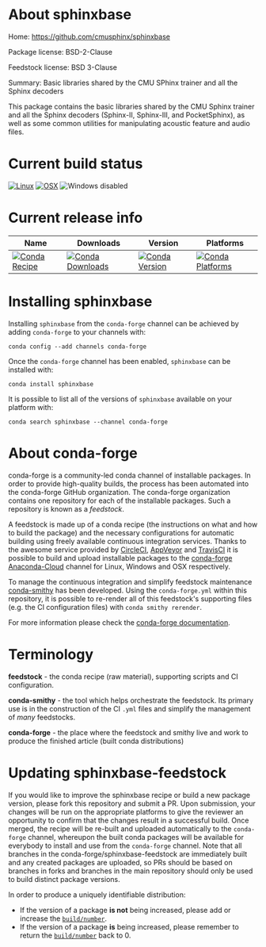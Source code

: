 About sphinxbase
================

Home: https://github.com/cmusphinx/sphinxbase

Package license: BSD-2-Clause

Feedstock license: BSD 3-Clause

Summary: Basic libraries shared by the CMU SPhinx trainer and all the Sphinx decoders

This package contains the basic libraries shared by the CMU Sphinx
trainer and all the Sphinx decoders (Sphinx-II, Sphinx-III, and
PocketSphinx), as well as some common utilities for manipulating
acoustic feature and audio files.


Current build status
====================

[![Linux](https://img.shields.io/circleci/project/github/conda-forge/sphinxbase-feedstock/master.svg?label=Linux)](https://circleci.com/gh/conda-forge/sphinxbase-feedstock)
[![OSX](https://img.shields.io/travis/conda-forge/sphinxbase-feedstock/master.svg?label=macOS)](https://travis-ci.org/conda-forge/sphinxbase-feedstock)
![Windows disabled](https://img.shields.io/badge/Windows-disabled-lightgrey.svg)

Current release info
====================

| Name | Downloads | Version | Platforms |
| --- | --- | --- | --- |
| [![Conda Recipe](https://img.shields.io/badge/recipe-sphinxbase-green.svg)](https://anaconda.org/conda-forge/sphinxbase) | [![Conda Downloads](https://img.shields.io/conda/dn/conda-forge/sphinxbase.svg)](https://anaconda.org/conda-forge/sphinxbase) | [![Conda Version](https://img.shields.io/conda/vn/conda-forge/sphinxbase.svg)](https://anaconda.org/conda-forge/sphinxbase) | [![Conda Platforms](https://img.shields.io/conda/pn/conda-forge/sphinxbase.svg)](https://anaconda.org/conda-forge/sphinxbase) |

Installing sphinxbase
=====================

Installing `sphinxbase` from the `conda-forge` channel can be achieved by adding `conda-forge` to your channels with:

```
conda config --add channels conda-forge
```

Once the `conda-forge` channel has been enabled, `sphinxbase` can be installed with:

```
conda install sphinxbase
```

It is possible to list all of the versions of `sphinxbase` available on your platform with:

```
conda search sphinxbase --channel conda-forge
```


About conda-forge
=================

conda-forge is a community-led conda channel of installable packages.
In order to provide high-quality builds, the process has been automated into the
conda-forge GitHub organization. The conda-forge organization contains one repository
for each of the installable packages. Such a repository is known as a *feedstock*.

A feedstock is made up of a conda recipe (the instructions on what and how to build
the package) and the necessary configurations for automatic building using freely
available continuous integration services. Thanks to the awesome service provided by
[CircleCI](https://circleci.com/), [AppVeyor](https://www.appveyor.com/)
and [TravisCI](https://travis-ci.org/) it is possible to build and upload installable
packages to the [conda-forge](https://anaconda.org/conda-forge)
[Anaconda-Cloud](https://anaconda.org/) channel for Linux, Windows and OSX respectively.

To manage the continuous integration and simplify feedstock maintenance
[conda-smithy](https://github.com/conda-forge/conda-smithy) has been developed.
Using the ``conda-forge.yml`` within this repository, it is possible to re-render all of
this feedstock's supporting files (e.g. the CI configuration files) with ``conda smithy rerender``.

For more information please check the [conda-forge documentation](https://conda-forge.org/docs/).

Terminology
===========

**feedstock** - the conda recipe (raw material), supporting scripts and CI configuration.

**conda-smithy** - the tool which helps orchestrate the feedstock.
                   Its primary use is in the construction of the CI ``.yml`` files
                   and simplify the management of *many* feedstocks.

**conda-forge** - the place where the feedstock and smithy live and work to
                  produce the finished article (built conda distributions)


Updating sphinxbase-feedstock
=============================

If you would like to improve the sphinxbase recipe or build a new
package version, please fork this repository and submit a PR. Upon submission,
your changes will be run on the appropriate platforms to give the reviewer an
opportunity to confirm that the changes result in a successful build. Once
merged, the recipe will be re-built and uploaded automatically to the
`conda-forge` channel, whereupon the built conda packages will be available for
everybody to install and use from the `conda-forge` channel.
Note that all branches in the conda-forge/sphinxbase-feedstock are
immediately built and any created packages are uploaded, so PRs should be based
on branches in forks and branches in the main repository should only be used to
build distinct package versions.

In order to produce a uniquely identifiable distribution:
 * If the version of a package **is not** being increased, please add or increase
   the [``build/number``](https://conda.io/docs/user-guide/tasks/build-packages/define-metadata.html#build-number-and-string).
 * If the version of a package **is** being increased, please remember to return
   the [``build/number``](https://conda.io/docs/user-guide/tasks/build-packages/define-metadata.html#build-number-and-string)
   back to 0.
